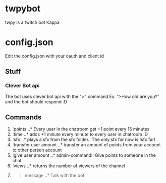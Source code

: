 # twpybot
twpy is a twitch bot Kappa 
# config.json
Edit the config.json with your oauth and client id
## Stuff
### Clever Bot api
The bot uses clever bot api with the ">" command
Ex. ">How old are you?" and the bot should respond :D

## Commands
1. !points
..* Every user in the chatroom get +1 point every 15 minutes
2. !time
..* adds +1 minute every minute to every user in chatroom :D
2. !sfx
..* plays a sfx from the sfx folder.. The only sfx for now is !sfx fart
3. !transfer user amount
..* transfer an amount of points from your account to other person account
4. !give user amount
..* admin-command!! Give points to someone in the chat
5. !views
..* returns the number of viewers of the channel
6. >message
..* Talk with the bot
